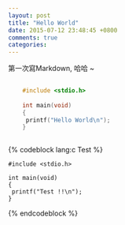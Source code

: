 ```yaml
---
layout: post
title: "Hello World"
date: 2015-07-12 23:48:45 +0800
comments: true
categories: 
---
```


第一次寫Markdown, 哈哈 ~

``` c Hello World
	
	#include <stdio.h>
	
	int main(void)
	{
	 printf("Hello World\n");
	}
	
```

{% codeblock lang:c Test %}
	
	#include <stdio.h>
	
	int main(void)
	{
	 printf("Test !!\n");
	}
	
{% endcodeblock %}

